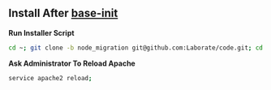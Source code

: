 Install After [base-init](https://github.com/Laborate/base-init)
------------------------------------------
**Run Installer Script**
```bash
cd ~; git clone -b node_migration git@github.com:Laborate/code.git; cd code; npm install;
```

**Ask Administrator To Reload Apache**
```bash
service apache2 reload;
```

